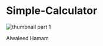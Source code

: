 # Simple-Calculator



![thumbnail part 1](https://user-images.githubusercontent.com/22231670/216485822-a7b29aba-f181-4b5c-97e4-34f0cf130a86.png)


Alwaleed Hamam
